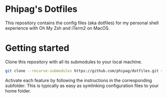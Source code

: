 # Phipag's Dotfiles
This repository contains the config files (aka dotfiles) for my personal shell experience with Oh My Zsh and iTerm2 on MacOS.

# Getting started
Clone this repository with all its submodules to your local machine.
```sh
git clone --recurse-submodules https://github.com/phipag/dotfiles.git ~/.dotfiles
```
Activate each feature by following the instructions in the corresponding subfolder. This is typically as easy as symlinking configuration files to your home folder.
